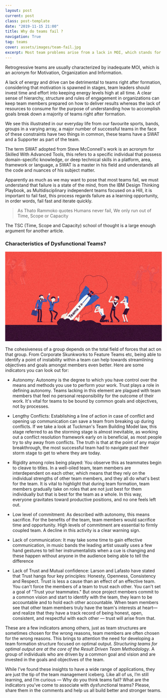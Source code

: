 ```yaml
---
layout: post
current: post
class: post-template
date: "2019-11-15 21:00"
title: Why do teams fail ?
navigation: True
tag: teams
cover: assets/images/team-fail.jpg
excerpt: Most team problems arise from a lack in MOI, which stands for Motivation, Organization and Information, evidence from retrogressive teams prove that the lack of initial motivation and drive, or a clear sense of hierachy
---
```



Retrogressive teams are usually characterized by inadequate MOI, which is an acronym for Motivation, Organization and  Information. 

A lack of energy and drive can be detrimental to teams right after formation, considering that motivation is spawned in stages, team leaders should invest time and effort into keeping energy levels high at all time. A clear sense of hierarchy, structure and rules of engagement in organizations can keep team members prepared on how to deliver results whereas the lack of resources to consume for the purpose of understanding how to accomplish goals break down a majority of teams right after formation.

We see this illustrated in our everyday life from our favourite sports, bands, groups in a varying array, a major number of successful teams in the face of these constraints have two things in common, these teams have a SWAT and a Supporter as part of the team.

The term SWAT adopted from Steve McConnell's work is an acronym for Skilled With Advanced Tools,  this refers to a specific individual that possess domain-specific  knowledge, or deep technical skills in a platform, area, framework or language, a SWAT is a master in his field and understands all the code and nuances of his subject matter.

Apparently as much as we may want to pose that most teams fail, we  must understand that failure is a state of the mind, from the IBM Design Thinking Playbook, as Multidisciplinary independent teams focused on a Hill, it  is important to fail fast, this process regards failure as a learning opportunity, in order words, fail fast and iterate quickly.

> As Thato Rammoko quotes Humans never fail, We only run out of Time, Scope or Capacity

The TSC (Time, Scope and Capacity) school of thought is a large enough argument for another article.

### Characteristics of Dysfunctional Teams?
![Team Fail Illustration](/assets/images/team-fail-illustration.jpg)

The cohesiveness of a group depends on the total field of forces that act on that group. From Corporate Skunkworks to Feature Teams etc, being able to identify a point of instability within a team can help towards streamlining objectives and goals amongst members even better. Here are some indicators you can look out for:

- Autonomy: Autonomy is the degree to which you have control over the means and methods you use to perform your work. Trust plays a role in defining autonomy. Teams lacking in this element are plagued with team members that feel no personal responsibility for the outcome of their work. It's vital for teams to be bound by common goals and objectives, not by processes.

- Lengthy Conflicts: Establishing a line of action in case of conflict and opening up communication can save a team from breaking up during conflicts.  If we take a look at Tuckman's Team Building Model law, this stage referred to as the storming stage is almost inevitable, as working out a conflict resolution framework early on is beneficial, as most people try to shy away from conflicts. The truth is that at the point of any major breakthrough, the most successful team had to navigate past their storm stage to get to where they are today.

- Rigidity among roles being played: You observe this as teammates begin to cleave to titles. In a well-oiled team, team members are interdependent on each other, which means that they rely on the individual strengths of other team members, and they all do what's best for the team. It is vital to highlight that during team formation, team members gradually take on roles that are not just best for them individually but that is best for the team as a whole. In this way, everyone gravitates toward productive positions, and no one feels left out.

- Low level of commitment: As described with autonomy, this means sacrifice. For the benefits of the team, team members would sacrifice time and opportunity. High levels of commitment are essential to firmly coupled team. A decline in this activity is a clear warning sign.

- Lack of communication: It may take some time to gain effective communication, in music bands the leading artist usually uses a few hand gestures to tell her instrumentalists when a cue is changing and these happen without anyone in the audience being able to tell the difference

- Lack of Trust and Mutual confidence: Larson and Lafasto have stated that Trust hangs four key principles: Honesty, Openness, Consistency and Respect.  Trust is less a cause than an effect of an effective team. You can't force the members of a team to trust each other. You can't set a goal of "Trust your teammates." But once project members commit to a common vision and start to identify with the team, they learn to be accountable and to hold each other accountable. When team members see that other team members truly have the team's interests at heart—and realize that they have a track record of being honest, open, consistent, and respectful with each other — trust will arise from that.

These are a few indicators among others, just as team structures are sometimes chosen for the wrong reasons, team members are often chosen for the wrong reasons. This brings to attention the need for developing a team formation structure focused on optimal output. _Structuring teams for optimal output are at the core of the Result Driven Team Methodology_. A group of individuals who are driven by a common goal and vision and are invested in the goals and objectives of the team.

While I’ve found these insights to have a wide range of applications, they are just the tip of the team management iceberg. Like all of us, I’m still learning, and I’m curious — Why do you think teams fail? What are the indicators you've come to associate with dysfunctional teams? Please, share them in the comments and help us all build better and stronger teams.